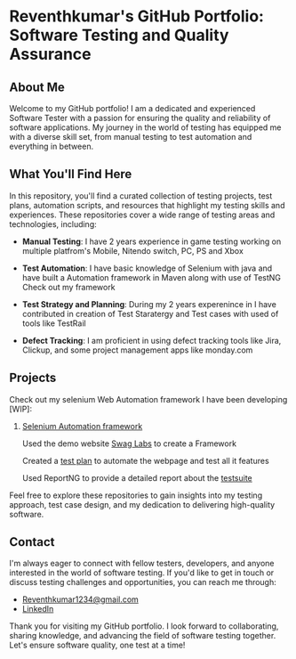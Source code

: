 # Reventhkumar's GitHub Portfolio: Software Testing and Quality Assurance

## About Me

Welcome to my GitHub portfolio! I am a dedicated and experienced Software Tester with a passion for ensuring the quality and reliability of software applications. My journey in the world of testing has equipped me with a diverse skill set, from manual testing to test automation and everything in between.

## What You'll Find Here

In this repository, you'll find a curated collection of testing projects, test plans, automation scripts, and resources that highlight my testing skills and experiences. These repositories cover a wide range of testing areas and technologies, including:

- **Manual Testing**: I have 2 years experience in game testing working on multiple platfrom's Mobile, Nitendo switch, PC, PS and Xbox 

- **Test Automation**: I have basic knowledge of Selenium with java and have built a Automation framework in Maven along with use of TestNG Check out my framework

- **Test Strategy and Planning**: During my 2 years experenince in I have contributed in creation of Test Staratergy and Test cases with used of tools like TestRail 

- **Defect Tracking**: I am proficient in using defect tracking tools like Jira, Clickup, and some project management apps like monday.com

## Projects

Check out my selenium Web Automation framework I have been developing [WIP]:


1. [Selenium Automation framework](https://github.com/reventhkumar/Rev_FrameWork_Selenium_Java.git)

      Used the demo website [Swag Labs](https://www.saucedemo.com/v1/index.html) to create a Framework

      Created a [test plan](https://docs.google.com/document/d/1rzhbeMTPIXfukwqzAo-2jDne0vztLej8rfrxgidxT7E/edit?usp=sharing) to automate the webpage and test all it features

      Used ReportNG to provide a detailed report about the [testsuite](file:///E:/Automation/Eclipse_Workspace/org.rev.selenium/test-output/index.html#)
         


Feel free to explore these repositories to gain insights into my testing approach, test case design, and my dedication to delivering high-quality software.


## Contact

I'm always eager to connect with fellow testers, developers, and anyone interested in the world of software testing. If you'd like to get in touch or discuss testing challenges and opportunities, you can reach me through:

- Reventhkumar1234@gmail.com
- [LinkedIn](https://www.linkedin.com/in/reventh-kumar-336249a3/)

Thank you for visiting my GitHub portfolio. I look forward to collaborating, sharing knowledge, and advancing the field of software testing together. Let's ensure software quality, one test at a time!

